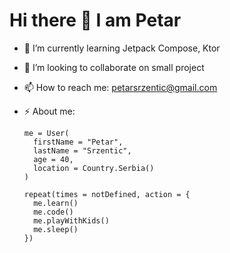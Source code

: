 # Hi there 👋 I am Petar 

- 🌱 I’m currently learning Jetpack Compose, Ktor
- 👯 I’m looking to collaborate on small project
- 📫 How to reach me: petarsrzentic@gmail.com
- ⚡ About me:

      me = User(
        firstName = "Petar",
        lastName = "Srzentic",
        age = 40, 
        location = Country.Serbia()
      )

      repeat(times = notDefined, action = {
        me.learn()
        me.code()
        me.playWithKids()
        me.sleep()
      })
